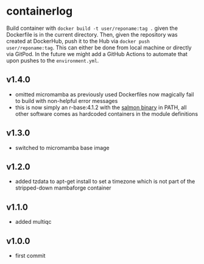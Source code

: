 # containerlog

Build container with `docker build -t user/reponame:tag .` given the Dockerfile is in the current directory. Then, given the repository was created at DockerHub, push it to the Hub via `docker push user/reponame:tag`. This can either be done from local machine or directly via GitPod. In the future we might add a GitHub Actions to automate that upon pushes to the `environment.yml`.

## v1.4.0
- omitted micromamba as previously used Dockerfiles now magically fail to build with non-helpful error messages
- this is now simply an r-base:4.1.2 with the [salmon binary](https://github.com/COMBINE-lab/salmon/releases/tag/v1.6.0) in PATH, all other software comes as hardcoded containers in the module definitions
## v1.3.0
- switched to micromamba base image

## v1.2.0
- added tzdata to apt-get install to set a timezone which is not part of the stripped-down mambaforge container

## v1.1.0
- added multiqc

## v1.0.0
- first commit

